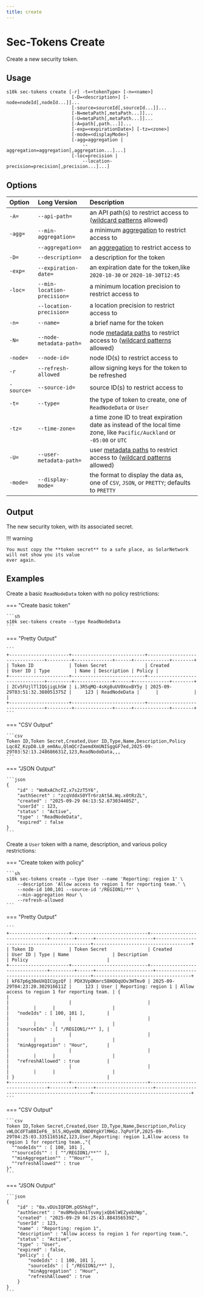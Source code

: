 ```yaml
---
title: create
---
```

# Sec-Tokens Create

Create a new security token.

## Usage

```
s10k sec-tokens create [-r] -t=<tokenType> [-n=<name>]
						[-D=<description>] [-node=nodeId[,nodeId...]]...
						[-source=sourceId[,sourceId...]]...
						[-N=metaPath[,metaPath...]]...
						[-U=metaPath[,metaPath...]]...
						[-A=path[,path...]]...
						[-exp=<expirationDate>] [-tz=<zone>]
						[-mode=<displayMode>]
						[-agg=aggregation |
							--aggregation=aggregation[,aggregation...]...]
						[-loc=precision |
							--location-precision=precision[,precision...]...]
```

## Options

<div markdown="1" class="options-explicit-col-widths">

| Option | Long Version | Description |
|:-------|:-------------|:------------|
| `-A=` | `--api-path=` | an API path(s) to restrict access to ([wildcard patterns][wildcard-pats] allowed) |
| `-agg=` | `--min-aggregation=` | a minimum [aggregation][aggregation] to restrict access to |
|   | `--aggregation=` | an [aggregation][aggregation] to restrict access to |
| `-D=` | `--description=` | a description for the token |
| `-exp=` | `--expiration-date=` | an expiration date for the token,like `2020-10-30` or `2020-10-30T12:45` |
| `-loc=` | `--min-location-precision=` | a minimum location precision to restrict access to |
|   | `--location-precision=` | a location precision to restrict access to |
| `-n=` | `--name=` | a brief name for the token |
| `-N=` | `--node-metadata-path=` | node [metadata paths][metadata-paths] to restrict access to ([wildcard patterns][wildcard-pats] allowed) |
| `-node=` | `--node-id=` | node ID(s) to restrict access to |
| `-r` | `--refresh-allowed` | allow signing keys for the token to be refreshed |
| `-source=` | `--source-id=` | source ID(s) to restrict access to |
| `-t=` | `--type=` | the type of token to create, one of `ReadNodeData` or `User` |
| `-tz=` | `--time-zone=` | a time zone ID to treat expiration date as instead of the local time zone, like `Pacific/Auckland` or `-05:00` or `UTC` |
| `-U=` | `--user-metadata-path=` |  user [metadata paths][metadata-paths] to restrict access to ([wildcard patterns][wildcard-pats] allowed) |
| `-mode=` | `--display-mode=` | the format to display the data as, one of `CSV`, `JSON`, or `PRETTY`; defaults to `PRETTY` |


</div>

## Output

The new security token, with its associated secret.

!!! warning

	You must copy the **token secret** to a safe place, as SolarNetwork will not show you its value
	ever again.

## Examples

Create a basic `ReadNodeData` token with no policy restrictions:

=== "Create basic token"

	```sh
	s10k sec-tokens create --type ReadNodeData
	```

=== "Pretty Output"

	```
	+----------------------+---------------------------+--------------------------------+---------+--------------+------+-------------+--------+
	| Token ID             | Token Secret              | Created                        | User ID | Type         | Name | Description | Policy |
	+----------------------+---------------------------+--------------------------------+---------+--------------+------+-------------+--------+
	| ZCv5FUjlTlIQGjigLhSW | i.3R5qMQ-4sKg8uUV0XoxBY5y | 2025-09-29T03:51:32.388051375Z |     123 | ReadNodeData |      |             |        |
	+----------------------+---------------------------+--------------------------------+---------+--------------+------+-------------+--------+
	```

=== "CSV Output"

	```csv
	Token ID,Token Secret,Created,User ID,Type,Name,Description,Policy
	Lqc8Z_KzpD8.L0_em0Au,QlmQCrZaemdXmUNISggGF7ed,2025-09-29T03:52:13.248686631Z,123,ReadNodeData,,,
	```

=== "JSON Output"

	```json
	{
		"id" : "WoRxAChcFZ.x7s2zT5Y6",
		"authSecret" : "zcqVddxS0YTr6rzAtSA.Wq.x0tRzZL",
		"created" : "2025-09-29 04:13:52.673034405Z",
		"userId" : 123,
		"status" : "Active",
		"type" : "ReadNodeData",
		"expired" : false
	}
	```

Create a `User` token with a name, description, and various policy restrictions:

=== "Create token with policy"

	```sh
	s10k sec-tokens create --type User --name 'Reporting: region 1' \
		--description 'Allow access to region 1 for reporting team.' \
		--node-id 100,101 --source-id '/REGION1/**' \
		--min-aggregation Hour \
		--refresh-allowed
	```

=== "Pretty Output"

	```
	+----------------------+----------------------------+--------------------------------+---------+------+---------------------+----------------------------------------------+------------------------------------+
	| Token ID             | Token Secret               | Created                        | User ID | Type | Name                | Description                                  | Policy                             |
	+----------------------+----------------------------+--------------------------------+---------+------+---------------------+----------------------------------------------+------------------------------------+
	| kF67p6g30eUXQICUgzQf | PDX3VpOKmrc58HOOqUOv3HTmv0 | 2025-09-29T04:23:20.302916611Z |     123 | User | Reporting: region 1 | Allow access to region 1 for reporting team. | {                                  |
	|                      |                            |                                |         |      |                     |                                              |   "nodeIds" : [ 100, 101 ],        |
	|                      |                            |                                |         |      |                     |                                              |   "sourceIds" : [ "/REGION1/**" ], |
	|                      |                            |                                |         |      |                     |                                              |   "minAggregation" : "Hour",       |
	|                      |                            |                                |         |      |                     |                                              |   "refreshAllowed" : true          |
	|                      |                            |                                |         |      |                     |                                              | }                                  |
	+----------------------+----------------------------+--------------------------------+---------+------+---------------------+----------------------------------------------+------------------------------------+
	```

=== "CSV Output"

	```csv
	Token ID,Token Secret,Created,User ID,Type,Name,Description,Policy
	vWLOCdFTaB8IeF6__bl5,HQyeON_XND0YgkYlMHGz.7qPoYlP,2025-09-29T04:25:03.335116516Z,123,User,Reporting: region 1,Allow access to region 1 for reporting team.,"{
	  ""nodeIds"" : [ 100, 101 ],
	  ""sourceIds"" : [ ""/REGION1/**"" ],
	  ""minAggregation"" : ""Hour"",
	  ""refreshAllowed"" : true
	}"
	```

=== "JSON Output"

	```json
	{
		"id" : "0a.vDUsIQFDM.pOShkqf",
		"authSecret" : "mvBMxQukn1TsvmyjxQb6lWEZyebUWp",
		"created" : "2025-09-29 04:25:43.884356539Z",
		"userId" : 123,
		"name" : "Reporting: region 1",
		"description" : "Allow access to region 1 for reporting team.",
		"status" : "Active",
		"type" : "User",
		"expired" : false,
		"policy" : {
			"nodeIds" : [ 100, 101 ],
			"sourceIds" : [ "/REGION1/**" ],
			"minAggregation" : "Hour",
			"refreshAllowed" : true
		}
	}
	```


[aggregation]: https://github.com/SolarNetwork/solarnetwork/wiki/SolarQuery-API-enumerated-types#aggregation-types
[metadata-paths]: https://github.com/SolarNetwork/solarnetwork/wiki/SolarNet-API-global-objects#metadata-filter-key-paths
[wildcard-pats]: https://github.com/SolarNetwork/solarnetwork/wiki/SolarNet-API-global-objects#wildcard-patterns
